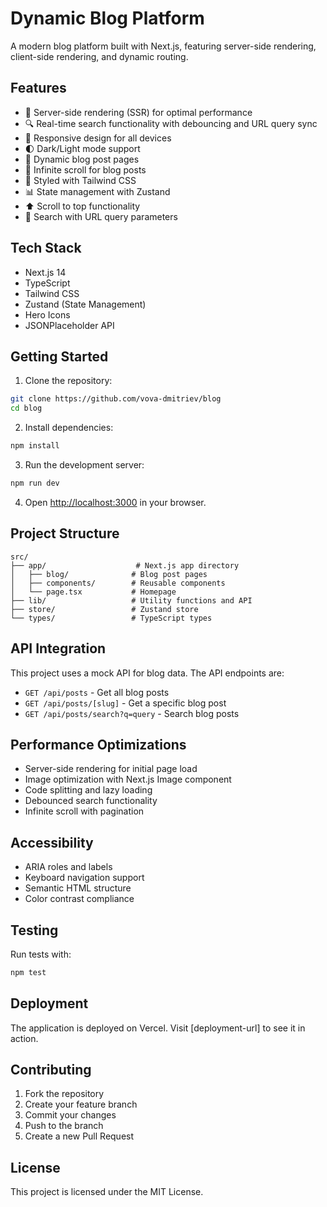 # Dynamic Blog Platform

A modern blog platform built with Next.js, featuring server-side rendering, client-side rendering, and dynamic routing.

## Features

- 🚀 Server-side rendering (SSR) for optimal performance
- 🔍 Real-time search functionality with debouncing and URL query sync
- 📱 Responsive design for all devices
- 🌓 Dark/Light mode support
- 📝 Dynamic blog post pages
- 🔄 Infinite scroll for blog posts
- 🎨 Styled with Tailwind CSS
- 📊 State management with Zustand
- ⬆️ Scroll to top functionality
- 🔎 Search with URL query parameters

## Tech Stack

- Next.js 14
- TypeScript
- Tailwind CSS
- Zustand (State Management)
- Hero Icons
- JSONPlaceholder API

## Getting Started

1. Clone the repository:
```bash
git clone https://github.com/vova-dmitriev/blog
cd blog
```

2. Install dependencies:
```bash
npm install
```

3. Run the development server:
```bash
npm run dev
```

4. Open [http://localhost:3000](http://localhost:3000) in your browser.

## Project Structure

```
src/
├── app/                    # Next.js app directory
│   ├── blog/              # Blog post pages
│   ├── components/        # Reusable components
│   └── page.tsx           # Homepage
├── lib/                   # Utility functions and API
├── store/                 # Zustand store
└── types/                 # TypeScript types
```

## API Integration

This project uses a mock API for blog data. The API endpoints are:

- `GET /api/posts` - Get all blog posts
- `GET /api/posts/[slug]` - Get a specific blog post
- `GET /api/posts/search?q=query` - Search blog posts

## Performance Optimizations

- Server-side rendering for initial page load
- Image optimization with Next.js Image component
- Code splitting and lazy loading
- Debounced search functionality
- Infinite scroll with pagination

## Accessibility

- ARIA roles and labels
- Keyboard navigation support
- Semantic HTML structure
- Color contrast compliance

## Testing

Run tests with:
```bash
npm test
```

## Deployment

The application is deployed on Vercel. Visit [deployment-url] to see it in action.

## Contributing

1. Fork the repository
2. Create your feature branch
3. Commit your changes
4. Push to the branch
5. Create a new Pull Request

## License

This project is licensed under the MIT License.
